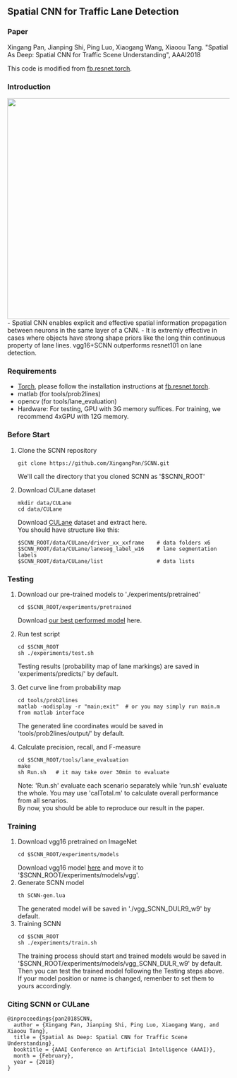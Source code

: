 ## Spatial CNN for Traffic Lane Detection

### Paper

Xingang Pan, Jianping Shi, Ping Luo, Xiaogang Wang, Xiaoou Tang. "Spatial As Deep: Spatial CNN for Traffic Scene Understanding", AAAI2018

This code is modified from [fb.resnet.torch](https://github.com/facebook/fb.resnet.torch).

### Introduction
<img align="middle" width="700" height="500" src="CNNvsSCNN.png">
- Spatial CNN enables explicit and effective spatial information propagation between neurons in the same layer of a CNN. 
- It is extremly effective in cases where objects have strong shape priors like the long thin continuous property of lane lines.  
vgg16+SCNN outperforms resnet101 on lane detection.

### Requirements
- [Torch](http://torch.ch/docs/getting-started.html), please follow the installation instructions at [fb.resnet.torch](https://github.com/facebook/fb.resnet.torch).
- matlab (for tools/prob2lines)
- opencv (for tools/lane_evaluation)
- Hardware: 
For testing, GPU with 3G memory suffices.
For training, we recommend 4xGPU with 12G memory.

### Before Start
1. Clone the SCNN repository
    ```Shell
    git clone https://github.com/XingangPan/SCNN.git
    ```
    We'll call the directory that you cloned SCNN as '$SCNN_ROOT'

2. Download CULane dataset
    ```Shell
    mkdir data/CULane
    cd data/CULane
    ```
   Download [CULane](https://xingangpan.github.io/projects/CULane.html) dataset and extract here.  
   You should have structure like this:
    ```Shell
    $SCNN_ROOT/data/CULane/driver_xx_xxframe    # data folders x6
    $SCNN_ROOT/data/CULane/laneseg_label_w16    # lane segmentation labels
    $SCNN_ROOT/data/CULane/list                 # data lists
    ```
### Testing
1. Download our pre-trained models to './experiments/pretrained'
    ```Shell
    cd $SCNN_ROOT/experiments/pretrained
    ```
   Download [our best performed model](https://drive.google.com/open?id=1Wv3r3dCYNBwJdKl_WPEfrEOt-XGaROKu) here.

2. Run test script
    ```Shell
    cd $SCNN_ROOT
    sh ./experiments/test.sh
    ```
    Testing results (probability map of lane markings) are saved in 'experiments/predicts/' by default.

3. Get curve line from probability map
    ```Shell
    cd tools/prob2lines
    matlab -nodisplay -r "main;exit"  # or you may simply run main.m from matlab interface
    ```
    The generated line coordinates would be saved in 'tools/prob2lines/output/' by default.

4. Calculate precision, recall, and F-measure
    ```Shell
    cd $SCNN_ROOT/tools/lane_evaluation
    make
    sh Run.sh   # it may take over 30min to evaluate
    ```
    Note: 'Run.sh' evaluate each scenario separately while 'run.sh' evaluate the whole. You may use 'calTotal.m' to calculate overall performance from all senarios.  
    By now, you should be able to reproduce our result in the paper.
    
### Training
1. Download vgg16 pretrained on ImageNet
    ```Shell
    cd $SCNN_ROOT/experiments/models
    ```
   Download vgg16 model [here](https://drive.google.com/open?id=12RLXY6o8gaGMY1K1g6d447Iby9ewVIyV) and move it to '$SCNN_ROOT/experiments/models/vgg'.
2. Generate SCNN model
    ```Shell
    th SCNN-gen.lua
    ```
    The generated model will be saved in './vgg_SCNN_DULR9_w9' by default.
3. Training SCNN
    ```Shell
    cd $SCNN_ROOT
    sh ./experiments/train.sh
    ```
    The training process should start and trained models would be saved in '$SCNN_ROOT/experiments/models/vgg_SCNN_DULR_w9' by default.  
    Then you can test the trained model following the Testing steps above. If your model position or name is changed, remenber to set them to yours accordingly.

### Citing SCNN or CULane
```  
@inproceedings{pan2018SCNN,  
  author = {Xingang Pan, Jianping Shi, Ping Luo, Xiaogang Wang, and Xiaoou Tang},  
  title = {Spatial As Deep: Spatial CNN for Traffic Scene Understanding},  
  booktitle = {AAAI Conference on Artificial Intelligence (AAAI)},  
  month = {February},  
  year = {2018}  
}
```  
